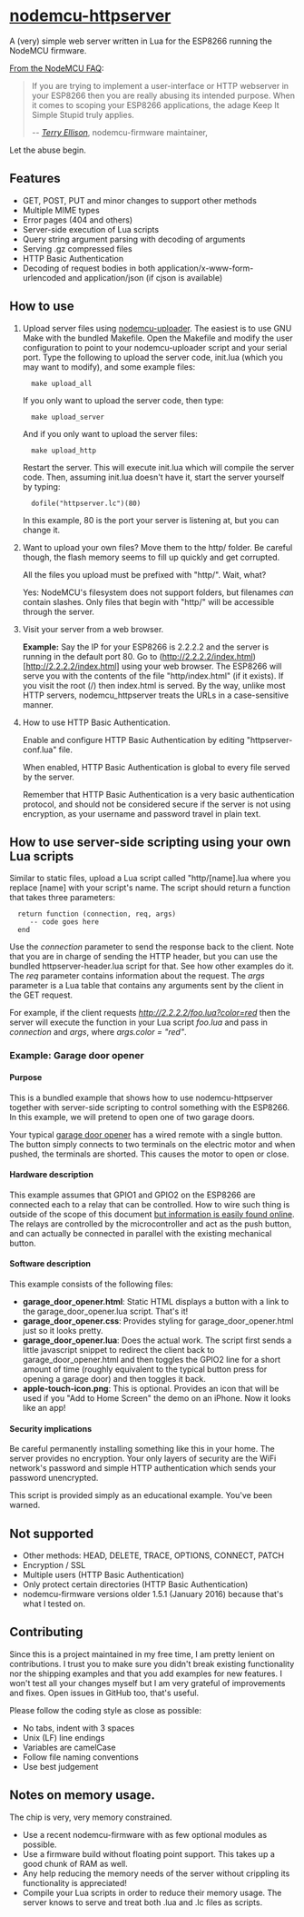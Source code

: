 # [nodemcu-httpserver](https://github.com/marcoskirsch/nodemcu-httpserver)
A (very) simple web server written in Lua for the ESP8266 running the NodeMCU firmware.

[From the NodeMCU FAQ](https://nodemcu.readthedocs.org/en/dev/en/faq/#how-do-i-minimise-the-footprint-of-an-application):

> If you are trying to implement a user-interface or HTTP webserver in your ESP8266 then
> you are really abusing its intended purpose. When it comes to scoping your ESP8266
> applications, the adage Keep It Simple Stupid truly applies.
>
> -- <cite>[Terry Ellison](https://github.com/TerryE)</cite>, nodemcu-firmware maintainer,

Let the abuse begin.

## Features

* GET, POST, PUT and minor changes to support other methods
* Multiple MIME types
* Error pages (404 and others)
* Server-side execution of Lua scripts
* Query string argument parsing with decoding of arguments
* Serving .gz compressed files
* HTTP Basic Authentication
* Decoding of request bodies in both application/x-www-form-urlencoded and application/json (if cjson is available)

## How to use

1. Upload server files using [nodemcu-uploader](https://github.com/kmpm/nodemcu-uploader).
   The easiest is to use GNU Make with the bundled Makefile. Open the Makefile and modify the
   user configuration to point to your nodemcu-uploader script and your serial port.
   Type the following to upload the server code, init.lua (which you may want to modify),
   and some example files:

         make upload_all

   If you only want to upload the server code, then type:

         make upload_server

   And if you only want to upload the server files:

         make upload_http

   Restart the server. This will execute init.lua which will compile the server code.
   Then, assuming init.lua doesn't have it, start the server yourself by typing:

         dofile("httpserver.lc")(80)

   In this example, 80 is the port your server is listening at, but you can change it.

2. Want to upload your own files? Move them to the http/ folder. Be careful though,
   the flash memory seems to fill up quickly and get corrupted.

   All the files you upload must be prefixed with "http/". Wait, what?

   Yes: NodeMCU's filesystem does not support folders, but filenames *can* contain slashes.
   Only files that begin with "http/" will be accessible through the server.

3. Visit your server from a web browser.

   __Example:__ Say the IP for your ESP8266 is 2.2.2.2 and the server is
   running in the default port 80. Go to (http://2.2.2.2/index.html)[http://2.2.2.2/index.html] using your web browser.
   The ESP8266 will serve you with the contents of the file "http/index.html" (if it exists). If you visit the root (/)
   then index.html is served. By the way, unlike most HTTP servers, nodemcu_httpserver treats the URLs in a
   case-sensitive manner.

4. How to use HTTP Basic Authentication.

   Enable and configure HTTP Basic Authentication by editing "httpserver-conf.lua" file.

   When enabled, HTTP Basic Authentication is global to every file served by the server.

   Remember that HTTP Basic Authentication is a very basic authentication protocol, and should not be
   considered secure if the server is not using encryption, as your username and password travel
   in plain text.

## How to use server-side scripting using your own Lua scripts

   Similar to static files, upload a Lua script called "http/[name].lua where you replace [name] with your script's name.
   The script should return a function that takes three parameters:

      return function (connection, req, args)
         -- code goes here
      end

   Use the _connection_ parameter to send the response back to the client.
   Note that you are in charge of sending the HTTP header, but you can use the bundled httpserver-header.lua
   script for that. See how other examples do it.
   The _req_ parameter contains information about the request.
   The _args_ parameter is a Lua table that contains any arguments sent by the client in the GET request.

   For example, if the client requests _http://2.2.2.2/foo.lua?color=red_ then the server will execute the function
   in your Lua script _foo.lua_ and pass in _connection_ and _args_, where _args.color = "red"_.

### Example: Garage door opener

#### Purpose

   This is a bundled example that shows how to use nodemcu-httpserver
   together with server-side scripting to control something with the
   ESP8266. In this example, we will pretend to open one of two garage doors.

   Your typical [garage door opener](http://en.wikipedia.org/wiki/Garage_door_opener)
   has a wired remote with a single button. The button simply connects to
   two terminals on the electric motor and when pushed, the terminals are
   shorted. This causes the motor to open or close.

#### Hardware description

   This example assumes that GPIO1 and GPIO2 on the ESP8266 are connected each to a relay
   that can be controlled. How to wire such thing is outside of the scope of this document
   [but information is easily found online](https://www.google.com/search?q=opening+a+garage+door+with+a+microcontroller).
   The relays are controlled by the microcontroller and act as the push button,
   and can actually be connected in parallel with the existing mechanical button.

#### Software description

   This example consists of the following files:

   * **garage_door_opener.html**: Static HTML displays a button with a link
   to the garage_door_opener.lua script. That's it!
   * **garage_door_opener.css**: Provides styling for garage_door_opener.html
   just so it looks pretty.
   * **garage_door_opener.lua**: Does the actual work. The script first sends
   a little javascript snippet to redirect the client back to garage_door_opener.html
   and then toggles the GPIO2 line for a short amount of time (roughly equivalent to
   the typical button press for opening a garage door) and then toggles it back.
   * **apple-touch-icon.png**: This is optional. Provides an icon that
   will be used if you "Add to Home Screen" the demo on an iPhone. Now it looks like an app!

#### Security implications

   Be careful permanently installing something like this in your home. The server provides
   no encryption. Your only layers of security are the WiFi network's password and simple
   HTTP authentication which sends your password unencrypted.

   This script is provided simply as an educational example. You've been warned.

## Not supported

* Other methods: HEAD, DELETE, TRACE, OPTIONS, CONNECT, PATCH
* Encryption / SSL
* Multiple users (HTTP Basic Authentication)
* Only protect certain directories (HTTP Basic Authentication)
* nodemcu-firmware versions older 1.5.1 (January 2016) because that's what I tested on.

## Contributing

   Since this is a project maintained in my free time, I am pretty lenient on contributions.
   I trust you to make sure you didn't break existing functionality nor the shipping examples
   and that you add examples for new features. I won't test all your changes myself but I
   am very grateful of improvements and fixes. Open issues in GitHub too, that's useful.

   Please follow the coding style as close as possible:

   * No tabs, indent with 3 spaces
   * Unix (LF) line endings
   * Variables are camelCase
   * Follow file naming conventions
   * Use best judgement

## Notes on memory usage.

   The chip is very, very memory constrained.

   * Use a recent nodemcu-firmware with as few optional modules as possible.
   * Use a firmware build without floating point support. This takes up a good chunk of RAM as well.
   * Any help reducing the memory needs of the server without crippling its functionality is appreciated!
   * Compile your Lua scripts in order to reduce their memory usage. The server knows to serve and treat
   both .lua and .lc files as scripts.

